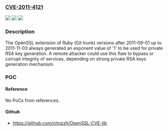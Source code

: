 ### [CVE-2011-4121](https://cve.mitre.org/cgi-bin/cvename.cgi?name=CVE-2011-4121)
![](https://img.shields.io/static/v1?label=Product&message=OpenSSL%20extension%20of%20Ruby%20(Git%20trunk)&color=blue)
![](https://img.shields.io/static/v1?label=Version&message=%3D%20versions%20after%202011-09-01%20up%20to%202011-11-03%20&color=brighgreen)
![](https://img.shields.io/static/v1?label=Vulnerability&message=Other&color=brighgreen)

### Description

The OpenSSL extension of Ruby (Git trunk) versions after 2011-09-01 up to 2011-11-03 always generated an exponent value of '1' to be used for private RSA key generation. A remote attacker could use this flaw to bypass or corrupt integrity of services, depending on strong private RSA keys generation mechanism.

### POC

#### Reference
No PoCs from references.

#### Github
- https://github.com/chnzzh/OpenSSL-CVE-lib

